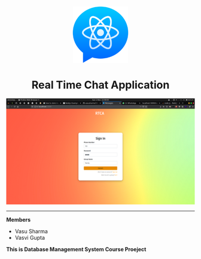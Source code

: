 <p align="center">
  <img src="./public/react-messenger.svg" height="150px" />
  <h1 align="center">Real Time Chat Application</h1>  
</p>


<p align="center">
  <img src="./screenshots/Screenshot from 2020-11-01 22-58-00.png" />
</p>

<hr />

**Members** 

 - Vasu Sharma
 - Vasvi Gupta
 
 __This is Database Management System Course Proeject__
